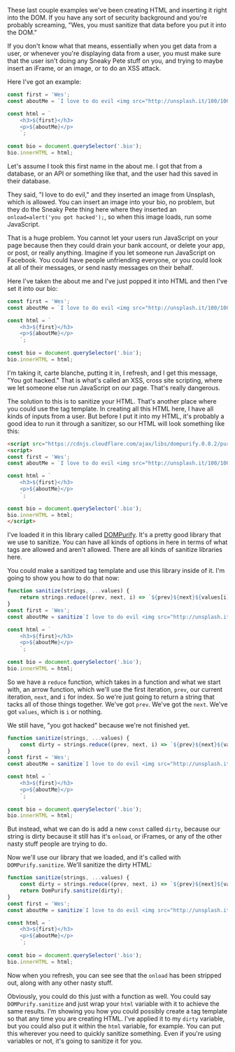 These last couple examples we've been creating HTML and inserting it right into the DOM. If you have any sort of security background and you're probably screaming, "Wes, you must sanitize that data before you put it into the DOM."

If you don't know what that means, essentially when you get data from a user, or whenever you're displaying data from a user, you must make sure that the user isn't doing any Sneaky Pete stuff on you, and trying to maybe insert an iFrame, or an image, or to do an XSS attack. 

Here I've got an example:

```js
const first = 'Wes';
const aboutMe = `I love to do evil <img src="http://unsplash.it/100/100?random" onload="alert('you got hacked');" />`;

const html = `
    <h3>${first}</h3>
    <p>${aboutMe}</p>
    `;
    
const bio = document.querySelector('.bio');
bio.innerHTML = html;
```

Let's assume I took this first name in the about me. I got that from a database, or an API or something like that, and the user had this saved in their database. 

They said, "I love to do evil," and they inserted an image from Unsplash, which is allowed. You can insert an image into your bio, no problem, but they do the Sneaky Pete thing here where they inserted an `onload=alert('you got hacked');`, so when this image loads, run some JavaScript. 

That is a huge problem. You cannot let your users run JavaScript on your page because then they could drain your bank account, or delete your app, or post, or really anything. Imagine if you let someone run JavaScript on Facebook. You could have people unfriending everyone, or you could look at all of their messages, or send nasty messages on their behalf. 

Here I've taken the about me and I've just popped it into HTML and then I've set it into our bio:

```js
const first = 'Wes';
const aboutMe = `I love to do evil <img src="http://unsplash.it/100/100?random" onload="alert('you got hacked');" />`;

const html = `
    <h3>${first}</h3>
    <p>${aboutMe}</p>
    `;
    
const bio = document.querySelector('.bio');
bio.innerHTML = html;
```

I'm taking it, carte blanche, putting it in, I refresh, and I get this message, "You got hacked." That is what's called an XSS, cross site scripting, where we let someone else run JavaScript on our page. That's really dangerous. 

The solution to this is to sanitize your HTML. That's another place where you could use the tag template. In creating all this HTML here, I have all kinds of inputs from a user. But before I put it into my HTML, it's probably a good idea to run it through a sanitizer, so our HTML will look something like this: 


```html
<script src="https://cdnjs.cloudflare.com/ajax/libs/dompurify.0.8.2/purify.min.js"></script>
<script>
const first = 'Wes';
const aboutMe = `I love to do evil <img src="http://unsplash.it/100/100?random" onload="alert('you got hacked');" />`;

const html = `
    <h3>${first}</h3>
    <p>${aboutMe}</p>
    `;
    
const bio = document.querySelector('.bio');
bio.innerHTML = html;
</script>
```

I've loaded it in this library called [DOMPurify](https://github.com/cure53/DOMPurify). It's a pretty good library that we use to sanitize. You can have all kinds of options in here in terms of what tags are allowed and aren't allowed. There are all kinds of sanitize libraries here.

You could make a sanitized tag template and use this library inside of it. I'm going to show you how to do that now:

```js
function sanitize(strings, ...values) {
    return strings.reduce((prev, next, i) => `${prev}${next}${values[i]} || ''}`, '');
}
const first = 'Wes';
const aboutMe = sanitize`I love to do evil <img src="http://unsplash.it/100/100?random" onload="alert('you got hacked');" />`;

const html = `
    <h3>${first}</h3>
    <p>${aboutMe}</p>
    `;
    
const bio = document.querySelector('.bio');
bio.innerHTML = html;
```

So we have a `reduce` function, which takes in a function and what we start with, an arrow function, which we'll use the first iteration, `prev`, our current iteration, `next`, and `i` for index. So we're just going to return a string that tacks all of those things together. We've got `prev`. We've got the `next`. We've got `values`, which is `i` or nothing.


We still have, "you got hacked" because we're not finished yet. 

```js
function sanitize(strings, ...values) {
    const dirty = strings.reduce((prev, next, i) => `${prev}${next}${values[i]} || ''}`, '');
}
const first = 'Wes';
const aboutMe = sanitize`I love to do evil <img src="http://unsplash.it/100/100?random" onload="alert('you got hacked');" />`;

const html = `
    <h3>${first}</h3>
    <p>${aboutMe}</p>
    `;
    
const bio = document.querySelector('.bio');
bio.innerHTML = html;
```


But instead, what we can do is add a new `const` called `dirty`, because our string is dirty because it still has it's `onload`, or iFrames, or any of the other nasty stuff people are trying to do. 

Now we'll use our library that we loaded, and it's called with `DOMPurify.sanitize`. We'll sanitize the dirty HTML:

```js
function sanitize(strings, ...values) {
    const dirty = strings.reduce((prev, next, i) => `${prev}${next}${values[i]} || ''}`, '');
    return DomPurify.sanitize(dirty);
}
const first = 'Wes';
const aboutMe = sanitize`I love to do evil <img src="http://unsplash.it/100/100?random" onload="alert('you got hacked');" />`;

const html = `
    <h3>${first}</h3>
    <p>${aboutMe}</p>
    `;
    
const bio = document.querySelector('.bio');
bio.innerHTML = html;
```

Now when you refresh, you can see see that the `onload` has been stripped out, along with any other nasty stuff. 

Obviously, you could do this just with a function as well. You could say `DOMPurify.sanitize` and just wrap your `html` variable with it to achieve the same results. I'm showing you how you could possibly create a tag template so that any time you are creating HTML. I've applied it to my `dirty` variable, but you could also put it within the `html` variable, for example. You can put this wherever you need to quickly sanitize something. Even if you're using variables or not, it's going to sanitize it for you.